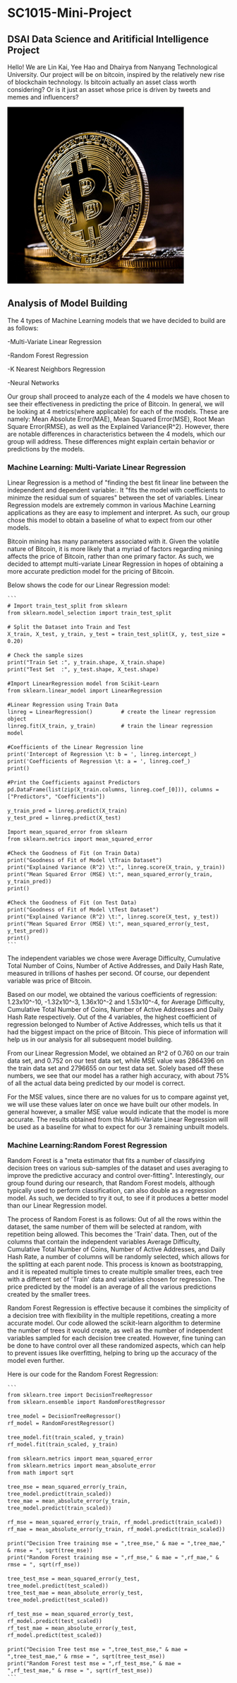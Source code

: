 # SC1015-Mini-Project

<section>
  <h2> DSAI Data Science and Aritificial Intelligence Project </h2>
  <section>
    <p> Hello! We are Lin Kai, Yee Hao and Dhairya from Nanyang Technological University. Our project will be on bitcoin, inspired by the relatively new rise of blockchain technology. Is bitcoin actually an asset class worth considering? Or is it just an asset whose price is driven by tweets and memes and influencers? </p>
    <img src = "Assets/Bitcoin.jpg" style = "width: 400px;">

<section> 
  <h2> Analysis of Model Building </h2>
  <section>
    <p> The 4 types of Machine Learning models that we have decided to build are as follows:
      <p>
      -Multi-Variate Linear Regression
      </p>
      <p>
      -Random Forest Regression
      </p>
      <p>
      -K Nearest Neighbors Regression
      </p>
      <p>
      -Neural Networks
      </p>
   Our group shall proceed to analyze each of the 4 models we have chosen to see their effectiveness in predicting the price of Bitcoin. In general, we will be looking at 4 metrics(where applicable) for each of the models. These are namely: Mean Absolute Error(MAE), Mean Squared Error(MSE), Root Mean Square Error(RMSE), as well as the Explained Variance(R^2). However, there are notable differences in characteristics between the 4 models, which our group will address. These differences might explain certain behavior or predictions by the models.
    <h3> Machine Learning: Multi-Variate Linear Regression </h3>
    <p> Linear Regression is a method of "finding the best fit linear line between the independent and dependent variable:. It "fits the model with coefficients to minimze the residual sum of squares" between the set of variables. Linear Regression models are extremely common in various Machine Learning applications as they are easy to implement and interpret. As such, our group chose this model to obtain a baseline of what to expect from our other models. </p>
    <p> Bitcoin mining has many parameters associated with it. Given the volatile nature of Bitcoin, it is more likely that a myriad of factors regarding mining affects the price of Bitcoin, rather than one primary factor. As such, we decided to attempt multi-variate Linear Regression in hopes of obtaining a more accurate prediction model for the pricing of Bitcoin. </p>
    Below shows the code for our Linear Regression model:
    
    ```
    # Import train_test_split from sklearn
    from sklearn.model_selection import train_test_split

    # Split the Dataset into Train and Test
    X_train, X_test, y_train, y_test = train_test_split(X, y, test_size = 0.20)

    # Check the sample sizes
    print("Train Set :", y_train.shape, X_train.shape)
    print("Test Set  :", y_test.shape, X_test.shape)
    
    #Import LinearRegression model from Scikit-Learn
    from sklearn.linear_model import LinearRegression
    
    #Linear Regression using Train Data
    linreg = LinearRegression()         # create the linear regression object
    linreg.fit(X_train, y_train)        # train the linear regression model
    
    #Coefficients of the Linear Regression line
    print('Intercept of Regression \t: b = ', linreg.intercept_)
    print('Coefficients of Regression \t: a = ', linreg.coef_)
    print()
    
    #Print the Coefficients against Predictors
    pd.DataFrame(list(zip(X_train.columns, linreg.coef_[0])), columns = ["Predictors", "Coefficients"])
    
    y_train_pred = linreg.predict(X_train)
    y_test_pred = linreg.predict(X_test)

    Import mean_squared_error from sklearn
    from sklearn.metrics import mean_squared_error

    #Check the Goodness of Fit (on Train Data)
    print("Goodness of Fit of Model \tTrain Dataset")
    print("Explained Variance (R^2) \t:", linreg.score(X_train, y_train))
    print("Mean Squared Error (MSE) \t:", mean_squared_error(y_train, y_train_pred))
    print()

    #Check the Goodness of Fit (on Test Data)
    print("Goodness of Fit of Model \tTest Dataset")
    print("Explained Variance (R^2) \t:", linreg.score(X_test, y_test))
    print("Mean Squared Error (MSE) \t:", mean_squared_error(y_test, y_test_pred))
    print()
    ```
    
   <p> The independent variables we chose were Average Difficulty, Cumulative Total Number of Coins, Number of Active Addresses, and Daily Hash Rate, measured in trillions of hashes per second. Of course, our dependent variable was price of Bitcoin. </p>
    <p> Based on our model, we obtained the various coefficients of regression: 1.23x10^-10, -1.32x10^-3, 1.36x10^-2 and 1.53x10^-4, for Average Difficulty, Cumulative Total Number of Coins, Number of Active Addresses and Daily Hash Rate respectively. Out of the 4 variables, the highest coefficient of regression belonged to Number of Active Addresses, which tells us that it had the biggest impact on the price of Bitcoin. This piece of information will help us in our analysis for all subsequent model building.</p>
    <p>From our Linear Regression Model, we obtained an R^2 of 0.760 on our train data set, and 0.752 on our test data set, while MSE value was 2864396 on the train data set and 2796655 on our test data set. Solely based off these numbers, we see that our model has a rather high accuracy, with about 75% of all the actual data being predicted by our model is correct.</p>
    <p>For the MSE values, since there are no values for us to compare against yet, we will use these values later on once we have built our other models. In general however, a smaller MSE value would indicate that the model is more accurate. The results obtained from this Multi-Variate Linear Regression will be used as a baseline for what to expect for our 3 remaining unbuilt models.</p>
    <h3>Machine Learning:Random Forest Regression</h3>
    <p> Random Forest is a "meta estimator that fits a number of classifying decision trees on various sub-samples of the dataset and uses averaging to improve the predictive accuracy and control over-fitting". Interestingly, our group found during our research, that Random Forest models, although typically used to perform classification, can also double as a regression model. As such, we decided to try it out, to see if it produces a better model than our Linear Regression model. </p>
    <p> The process of Random Forest is as follows: Out of all the rows within the dataset, the same number of them will be selected at random, with repetition being allowed. This becomes the 'Train' data. Then, out of the columns that contain the independent variables Average Difficulty, Cumulative Total Number of Coins, Number of Active Addresses, and Daily Hash Rate, a number of columns will be randomly selected, which allows for the splitting at each parent node. This process is known as bootstrapping, and it is repeated multiple times to create multiple smaller trees, each tree with a different set of 'Train' data and variables chosen for regression. The price predicted by the model is an average of all the various predictions created by the smaller trees.</p>
    <p> Random Forest Regression is effective because it combines the simplicity of a decision tree with flexibility in the multiple repetitions, creating a more accurate model. Our code allowed the scikit-learn algorithm to determine the number of trees it would create, as well as the number of independent variables sampled for each decision tree created. However, fine tuning can be done to have control over all these randomized aspects, which can help to prevent issues like overfitting, helping to bring up the accuracy of the model even further.</p>
    Here is our code for the Random Forest Regression:
    
    ```
    from sklearn.tree import DecisionTreeRegressor
    from sklearn.ensemble import RandomForestRegressor
    
    tree_model = DecisionTreeRegressor()
    rf_model = RandomForestRegressor()
    
    tree_model.fit(train_scaled, y_train)
    rf_model.fit(train_scaled, y_train)
    
    from sklearn.metrics import mean_squared_error
    from sklearn.metrics import mean_absolute_error
    from math import sqrt
    
    tree_mse = mean_squared_error(y_train, tree_model.predict(train_scaled))
    tree_mae = mean_absolute_error(y_train, tree_model.predict(train_scaled))
    
    rf_mse = mean_squared_error(y_train, rf_model.predict(train_scaled))
    rf_mae = mean_absolute_error(y_train, rf_model.predict(train_scaled))

    print("Decision Tree training mse = ",tree_mse," & mae = ",tree_mae," & rmse = ", sqrt(tree_mse))
    print("Random Forest training mse = ",rf_mse," & mae = ",rf_mae," & rmse = ", sqrt(rf_mse))
    
    tree_test_mse = mean_squared_error(y_test, tree_model.predict(test_scaled))
    tree_test_mae = mean_absolute_error(y_test, tree_model.predict(test_scaled))
    
    rf_test_mse = mean_squared_error(y_test, rf_model.predict(test_scaled))
    rf_test_mae = mean_absolute_error(y_test, rf_model.predict(test_scaled))
    
    print("Decision Tree test mse = ",tree_test_mse," & mae = ",tree_test_mae," & rmse = ", sqrt(tree_test_mse))
    print("Random Forest test mse = ",rf_test_mse," & mae = ",rf_test_mae," & rmse = ", sqrt(rf_test_mse))
    ```
